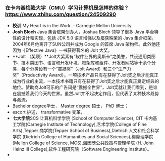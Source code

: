 ### 在卡内基梅隆大学（CMU）学习计算机是怎样的体验？https://www.zhihu.com/question/24509290
- **校训** My Heart is in the Work. - Carnegie Mellon University
- **Josh Bloch**
Java 集合框架创办人，Joshua Bloch 领导了很多 Java 平台特性的设计和实现，包括 JDK 5.0 语言增强以及屡获殊荣的 Java 集合框架。
2004年6月他离开了SUN公司并成为 Google 的首席 Java 架构师。此外他还因为《Effective Java》一书获得著名的 Jolt 大奖。
- **Jolt （奖项）**Jolt大奖素有“软件业界的奥斯卡”之美誉，共设通用类图书、技术类图书、语言和开发环境、框架库和组件、开发者网站等十余个分类，每个分类设有一个“震撼奖”（Jolt Award）和三个“生产力奖”（Productivity Award）。一项技术产品只有在获得了Jolt奖之后才能真正成为行业的主流，一本技术书籍只有在获得了Jolt奖之后才能真正奠定经典的地位。赞助商Jolt可乐的广告词是“震撼全世界”，Jolt奖就让我们看到，是谁在震撼着我们今天的世界。虽然Jolt并不起决定作用，但代表了某种技术趋势与潮流。
- Bachelor degree学士， Master degree 硕士， PhD 博士；
- escort 护送， transformative 变革， 
- **七大学院**SCS 计算机科学学院 (School of Computer Science), CIT 卡内基工学院(Carnegie Institute of Technology),艺术学院(College of Fine Arts),Tepper 商学院(Tepper School of Business),Dietrich 人文和社会科学学院 (Dietrich College of Humanities and Social Sciences),梅隆理学院 (Mellon College of Science, MCS),海因茨公共政策与管理学院 (H. John Heinz III College),软件工程研究院（Software Engineering Institute）。
- 
